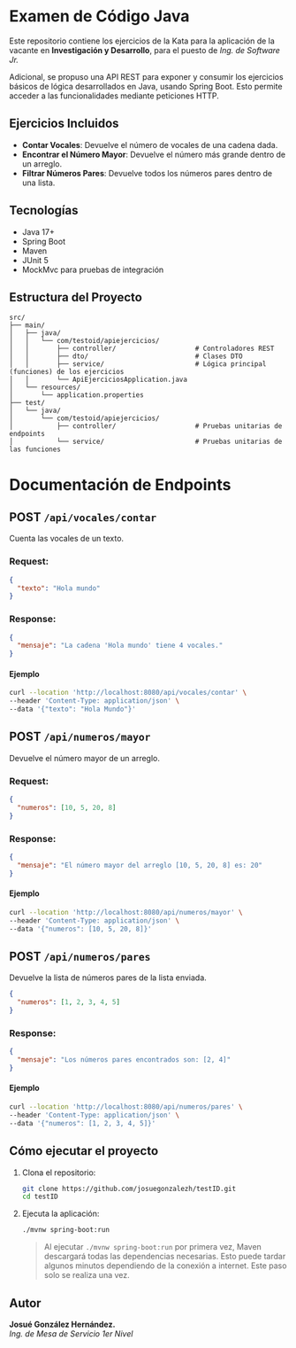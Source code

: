 # Examen de Código Java

Este repositorio contiene los ejercicios de la Kata para la aplicación de la vacante en **Investigación y Desarrollo**, para el puesto de *Ing. de Software Jr.*

Adicional, se propuso una API REST para exponer y consumir los ejercicios básicos de lógica desarrollados en Java, usando Spring Boot. Esto permite acceder a las funcionalidades mediante peticiones HTTP.

## Ejercicios Incluidos

- **Contar Vocales**: Devuelve el número de vocales de una cadena dada.
- **Encontrar el Número Mayor**: Devuelve el número más grande dentro de un arreglo.
- **Filtrar Números Pares**: Devuelve todos los números pares dentro de una lista.

## Tecnologías

- Java 17+
- Spring Boot
- Maven
- JUnit 5
- MockMvc para pruebas de integración

## Estructura del Proyecto
```
src/
├── main/
│   ├── java/
│   │   └── com/testoid/apiejercicios/
│   │       ├── controller/                    # Controladores REST
│   │       ├── dto/                           # Clases DTO
│   │       ├── service/                       # Lógica principal (funciones) de los ejercicios
│   │       └── ApiEjerciciosApplication.java
│   └── resources/
│       └── application.properties
├── test/
│   └── java/
│       └── com/testoid/apiejercicios/
│           ├── controller/                    # Pruebas unitarias de endpoints
│           └── service/                       # Pruebas unitarias de las funciones
```


# Documentación de Endpoints

## POST `/api/vocales/contar`
Cuenta las vocales de un texto.

### Request:
```json
{
  "texto": "Hola mundo"
}
```

### Response:
```json
{
  "mensaje": "La cadena 'Hola mundo' tiene 4 vocales."
}
```

#### Ejemplo
```bash
curl --location 'http://localhost:8080/api/vocales/contar' \
--header 'Content-Type: application/json' \
--data '{"texto": "Hola Mundo"}'
```

## POST `/api/numeros/mayor`
Devuelve el número mayor de un arreglo.

### Request:
```json
{
  "numeros": [10, 5, 20, 8]
}
```

### Response:
```json
{
  "mensaje": "El número mayor del arreglo [10, 5, 20, 8] es: 20"
}
```

#### Ejemplo
```bash
curl --location 'http://localhost:8080/api/numeros/mayor' \
--header 'Content-Type: application/json' \
--data '{"numeros": [10, 5, 20, 8]}'
```


## POST `/api/numeros/pares`
Devuelve la lista de números pares de la lista enviada.


```json
{
  "numeros": [1, 2, 3, 4, 5]
}
```

### Response:
```json
{
  "mensaje": "Los números pares encontrados son: [2, 4]"
}
```

#### Ejemplo
```bash
curl --location 'http://localhost:8080/api/numeros/pares' \
--header 'Content-Type: application/json' \
--data '{"numeros": [1, 2, 3, 4, 5]}'
```


## Cómo ejecutar el proyecto

1. Clona el repositorio:
    ```bash
    git clone https://github.com/josuegonzalezh/testID.git
    cd testID
    ```

2. Ejecuta la aplicación:
    ```bash
    ./mvnw spring-boot:run
    ```

    > Al ejecutar `./mvnw spring-boot:run` por primera vez, Maven descargará todas las dependencias necesarias. Esto puede tardar algunos minutos dependiendo de la conexión a internet. Este paso solo se realiza una vez.



## Autor

**Josué González Hernández.**  
*Ing. de Mesa de Servicio 1er Nivel*
